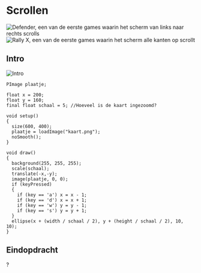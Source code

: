 # Scrollen

![Defender, een van de eerste games waarin het scherm van links naar rechts scrolls](Defender.jpg)
![Rally X, een van de eerste games waarin het scherm alle kanten op scrollt](rally_x.gif)

## Intro

![Intro](Scrollen_Intro.png)

```processing
PImage plaatje;

float x = 200;
float y = 160;
final float schaal = 5; //Hoeveel is de kaart ingezoomd?

void setup() 
{
  size(600, 400);
  plaatje = loadImage("kaart.png");
  noSmooth();
}

void draw() 
{
  background(255, 255, 255);
  scale(schaal);
  translate(-x,-y);
  image(plaatje, 0, 0);
  if (keyPressed)
  {
    if (key == 'a') x = x - 1;
    if (key == 'd') x = x + 1;
    if (key == 'w') y = y - 1;
    if (key == 's') y = y + 1;
  }
  ellipse(x + (width / schaal / 2), y + (height / schaal / 2), 10, 10);
}
```

## Eindopdracht

?